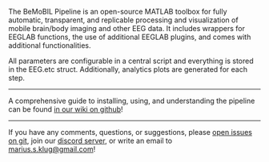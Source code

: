The BeMoBIL Pipeline is an open-source MATLAB toolbox for fully automatic, transparent, and replicable processing and visualization of mobile brain/body imaging and other EEG data. It includes wrappers for EEGLAB functions, the use of additional EEGLAB plugins, and comes with additional functionalities. 

All parameters are configurable in a central script and everything is stored in the EEG.etc struct. Additionally, analytics plots are generated for each step.

***

A comprehensive guide to installing, using, and understanding the pipeline can be found [in our wiki on github](https://github.com/BeMoBIL/bemobil-pipeline/wiki)!

***

If you have any comments, questions, or suggestions, please [open issues on git](https://github.com/BeMoBIL/bemobil-pipeline/issues), join our [discord server](https://discord.gg/xJMru7XVXY), or write an email to marius.s.klug@gmail.com!
